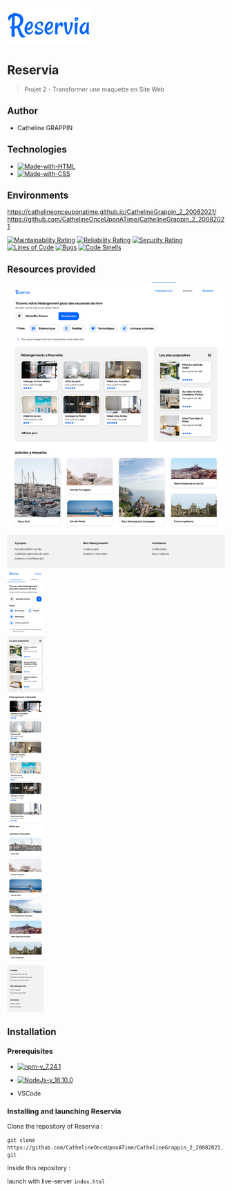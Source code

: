 ![logo-du-projet](https://raw.githubusercontent.com/CathelineOnceUponATime/CathelineGrappin_2_20082021/main/images/logo/Reservia.svg)

# Reservia
> Projet 2 - Transformer une maquette en Site Web
## Author 

- Catheline GRAPPIN

## Technologies

- [![Made-with-HTML](https://img.shields.io/badge/Made%20with-HTML-red)](https://developer.mozilla.org/fr/docs/Web/HTML)
- [![Made-with-CSS](https://img.shields.io/badge/Made%20with-CSS-blue)](https://developer.mozilla.org/fr/docs/Web/CSS)

## Environments

https://cathelineonceuponatime.github.io/CathelineGrappin_2_20082021/
https://github.com/CathelineOnceUponATime/CathelineGrappin_2_20082021

[![Maintainability Rating](https://sonarcloud.io/api/project_badges/measure?project=CathelineOnceUponATime_CathelineGrappin_2_20082021&metric=sqale_rating)](https://sonarcloud.io/summary/new_code?id=CathelineOnceUponATime_CathelineGrappin_2_20082021)
[![Reliability Rating](https://sonarcloud.io/api/project_badges/measure?project=CathelineOnceUponATime_CathelineGrappin_2_20082021&metric=reliability_rating)](https://sonarcloud.io/summary/new_code?id=CathelineOnceUponATime_CathelineGrappin_2_20082021)
[![Security Rating](https://sonarcloud.io/api/project_badges/measure?project=CathelineOnceUponATime_CathelineGrappin_2_20082021&metric=security_rating)](https://sonarcloud.io/summary/new_code?id=CathelineOnceUponATime_CathelineGrappin_2_20082021)  
[![Lines of Code](https://sonarcloud.io/api/project_badges/measure?project=CathelineOnceUponATime_CathelineGrappin_2_20082021&metric=ncloc)](https://sonarcloud.io/summary/new_code?id=CathelineOnceUponATime_CathelineGrappin_2_20082021)
[![Bugs](https://sonarcloud.io/api/project_badges/measure?project=CathelineOnceUponATime_CathelineGrappin_2_20082021&metric=bugs)](https://sonarcloud.io/summary/new_code?id=CathelineOnceUponATime_CathelineGrappin_2_20082021)
[![Code Smells](https://sonarcloud.io/api/project_badges/measure?project=CathelineOnceUponATime_CathelineGrappin_2_20082021&metric=code_smells)](https://sonarcloud.io/summary/new_code?id=CathelineOnceUponATime_CathelineGrappin_2_20082021)


## Resources provided

![maquette-desktop](https://github.com/CathelineOnceUponATime/CathelineGrappin_2_20082021/blob/main/images/maquettes/Maquette%20-%20Desktop.png?raw=true)
![maquette-mobile](https://github.com/CathelineOnceUponATime/CathelineGrappin_2_20082021/blob/main/images/maquettes/Maquette%20-%20Mobile.png?raw=true)

## Installation

### Prerequisites

- [![npm-v_7.24.1](https://img.shields.io/badge/npm-v_7.24.1-orange)](https://docs.npmjs.com/)
- [![NodeJs-v_16.10.0](https://img.shields.io/badge/NodeJs-v_16.10.0-red)](https://nodejs.org/en/docs/)

- VSCode

### Installing and launching Reservia

Clone the repository of Reservia :

`git clone https://github.com/CathelineOnceUponATime/CathelineGrappin_2_20082021.git`

Inside this repository :

launch with live-server `index.html`
